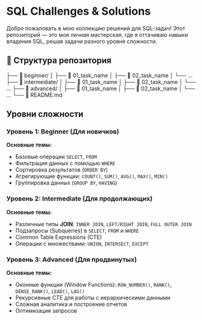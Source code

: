 # SQL Challenges & Solutions

Добро пожаловать в мою коллекцию решений для SQL-задач! Этот репозиторий — это моя личная мастерская, где я оттачиваю навыки владения SQL, решая задачи разного уровня сложности.

## 📁 Структура репозитория
├── 📁 beginner/
│ ├── 📁 01_task_name
│ ├── 📁 02_task_name
│ └── ...
├── 📁 intermediate/
│ ├── 📁 01_task_name
│ ├── 📁 02_task_name
│ └── ...
├── 📁 advanced/
│ ├── 📁 01_task_name
│ ├── 📁 02_task_name
│ └── ...
└── 📄 README.md

## Уровни сложности

### Уровень 1: Beginner (Для новичков)

**Основные темы:**
- Базовые операции `SELECT`, `FROM`
- Фильтрация данных с помощью `WHERE`
- Сортировка результатов (`ORDER BY`)
- Агрегирующие функции: `COUNT()`, `SUM()`, `AVG()`, `MAX()`, `MIN()`
- Группировка данных (`GROUP BY`, `HAVING`)


### Уровень 2: Intermediate (Для продолжающих)

**Основные темы:**
- Различные типы **JOIN**: `INNER JOIN`, `LEFT/RIGHT JOIN`, `FULL OUTER JOIN`
- Подзапросы (Subqueries) в `SELECT`, `FROM` и `WHERE`
- Common Table Expressions (CTE)
- Операции с множествами: `UNION`, `INTERSECT`, `EXCEPT`


### Уровень 3: Advanced (Для продвинутых)

**Основные темы:**
- Оконные функции (Window Functions): `ROW_NUMBER()`, `RANK()`, `DENSE_RANK()`, `LEAD()`, `LAG()`
- Рекурсивные CTE для работы с иерархическими данными
- Сложная аналитика и построение отчетов
- Оптимизация запросов
